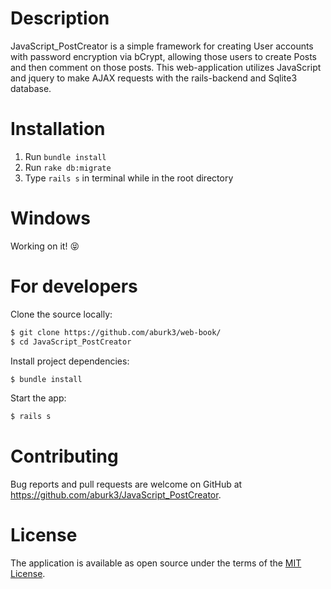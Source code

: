 # Description
JavaScript_PostCreator is a simple framework for creating User accounts with password encryption via bCrypt, allowing those users to create Posts and then comment on those posts. This web-application utilizes JavaScript and jquery to make AJAX requests with the rails-backend and Sqlite3 database.

# Installation
1. Run `bundle install`
2. Run `rake db:migrate`
3. Type `rails s` in terminal while in the root directory

# Windows
Working on it! :stuck_out_tongue_closed_eyes:

# For developers
Clone the source locally:

```sh
$ git clone https://github.com/aburk3/web-book/
$ cd JavaScript_PostCreator
```

Install project dependencies:

```sh
$ bundle install
```
Start the app:

```sh
$ rails s
```

# Contributing

Bug reports and pull requests are welcome on GitHub at https://github.com/aburk3/JavaScript_PostCreator.

# License

The application is available as open source under the terms of the [MIT License](https://opensource.org/licenses/MIT).
